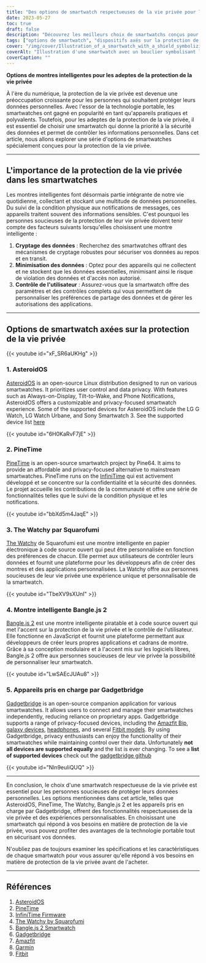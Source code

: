 ```yaml
---
title: "Des options de smartwatch respectueuses de la vie privée pour les utilisateurs soucieux de leurs données"
date: 2023-05-27
toc: true
draft: false
description: "Découvrez les meilleurs choix de smartwatchs conçus pour les adeptes de la protection de la vie privée, qui mettent l'accent sur la sécurité des données et le contrôle de l'utilisateur."
tags: ["options de smartwatch", "dispositifs axés sur la protection de la vie privée", "la sécurité des données", "contrôle de l'utilisateur", "AsteroidOS", "Le temps des pins", "Le Watchy", "La montre intelligente Open", "Bangle.js 2", "Gadgetbridge", "technologie portable", "confidentialité des données", "expérience personnalisable", "protection des données personnelles", "smartwatches à code source ouvert", "suivi de la condition physique", "notifications", "firmware smartwatch", "les personnes soucieuses de leur vie privée", "Appareils pris en charge par Gadgetbridge", "Amazfit Bip", "Montres Garmin", "Modèles Fitbit", "Montre intelligente Pinetime", "Le Watchy par Squarofumi", "La montre intelligente Open par Pauls_3D_Things", "Montre intelligente Bangle.js 2", "Compatibilité avec Gadgetbridge", "Appareils compatibles avec AsteroidOS", "caractéristiques de confidentialité de la smartwatch", "technologie vestimentaire à source ouverte", "solutions en matière de confidentialité des données"]
cover: "/img/cover/Illustration_of_a_smartwatch_with_a_shield_symbolizing_data.png"
coverAlt: "Illustration d'une smartwatch avec un bouclier symbolisant la confidentialité des données"
coverCaption: ""
---
```


**Options de montres intelligentes pour les adeptes de la protection de la vie privée**

À l'ère du numérique, la protection de la vie privée est devenue une préoccupation croissante pour les personnes qui souhaitent protéger leurs données personnelles. Avec l'essor de la technologie portable, les smartwatches ont gagné en popularité en tant qu'appareils pratiques et polyvalents. Toutefois, pour les adeptes de la protection de la vie privée, il est essentiel de choisir une smartwatch qui donne la priorité à la sécurité des données et permet de contrôler les informations personnelles. Dans cet article, nous allons explorer une série d'options de smartwatches spécialement conçues pour la protection de la vie privée.

______

## L'importance de la protection de la vie privée dans les smartwatches

Les montres intelligentes font désormais partie intégrante de notre vie quotidienne, collectant et stockant une multitude de données personnelles. Du suivi de la condition physique aux notifications de messages, ces appareils traitent souvent des informations sensibles. C'est pourquoi les personnes soucieuses de la protection de leur vie privée doivent tenir compte des facteurs suivants lorsqu'elles choisissent une montre intelligente :

1. **Cryptage des données** : Recherchez des smartwatches offrant des mécanismes de cryptage robustes pour sécuriser vos données au repos et en transit.
2. **Minimisation des données** : Optez pour des appareils qui ne collectent et ne stockent que les données essentielles, minimisant ainsi le risque de violation des données et d'accès non autorisé.
3. **Contrôle de l'utilisateur** : Assurez-vous que la smartwatch offre des paramètres et des contrôles complets qui vous permettent de personnaliser les préférences de partage des données et de gérer les autorisations des applications.

______

## Options de smartwatch axées sur la protection de la vie privée

{{< youtube id="xF_SR6aUKHg" >}}

### 1. AsteroidOS

[AsteroidOS](https://asteroidos.org/) is an open-source Linux distribution designed to run on various smartwatches. It prioritizes user control and data privacy. With features such as Always-on-Display, Tilt-to-Wake, and Phone Notifications, AsteroidOS offers a customizable and privacy-focused smartwatch experience. Some of the supported devices for AsteroidOS include the LG G Watch, LG Watch Urbane, and Sony Smartwatch 3. See the supported device list [here](https://asteroidos.org/watches/)

{{< youtube id="6H0KaRvF7jE" >}}

### 2. PineTime

[PineTime](https://www.pine64.org/pinetime/) is an open-source smartwatch project by Pine64. It aims to provide an affordable and privacy-focused alternative to mainstream smartwatches. PineTime runs on the [InfiniTime](https://github.com/JF002/InfiniTime) qui est activement développé et se concentre sur la confidentialité et la sécurité des données. Le projet accueille les contributions de la communauté et offre une série de fonctionnalités telles que le suivi de la condition physique et les notifications.

{{< youtube id="bbXd5m4JaqE" >}}


### 3. The Watchy par Squarofumi

[The Watchy](https://watchy.sqfmi.com/) de Squarofumi est une montre intelligente en papier électronique à code source ouvert qui peut être personnalisée en fonction des préférences de chacun. Elle permet aux utilisateurs de contrôler leurs données et fournit une plateforme pour les développeurs afin de créer des montres et des applications personnalisées. La Watchy offre aux personnes soucieuses de leur vie privée une expérience unique et personnalisable de la smartwatch.

{{< youtube id="TbeXV9sXUnI" >}}

### 4. Montre intelligente Bangle.js 2

[Bangle.js 2](https://banglejs.com/) est une montre intelligente piratable et à code source ouvert qui met l'accent sur la protection de la vie privée et le contrôle de l'utilisateur. Elle fonctionne en JavaScript et fournit une plateforme permettant aux développeurs de créer leurs propres applications et cadrans de montre. Grâce à sa conception modulaire et à l'accent mis sur les logiciels libres, Bangle.js 2 offre aux personnes soucieuses de leur vie privée la possibilité de personnaliser leur smartwatch.

{{< youtube id="LwSAEcJUAu8" >}}

### 5. Appareils pris en charge par Gadgetbridge

[Gadgetbridge](https://gadgetbridge.org/) is an open-source companion application for various smartwatches. It allows users to connect and manage their smartwatches independently, reducing reliance on proprietary apps. Gadgetbridge supports a range of privacy-focused devices, including the [Amazfit Bip](https://amzn.to/3MWQpc3), [galaxy devices](https://codeberg.org/Freeyourgadget/Gadgetbridge/wiki/Galaxy-Buds), [headphones](https://codeberg.org/Freeyourgadget/Gadgetbridge/wiki/Sony-Headphones), and several [Fitbit models](https://codeberg.org/Freeyourgadget/Gadgetbridge/wiki/FitPro). By using Gadgetbridge, privacy enthusiasts can enjoy the functionality of their smartwatches while maintaining control over their data. Unfortunately **not all devices are supported equally** and the list is ever changing. To see a **list of supported devices** check out the [gadgetbridge github](https://github.com/Freeyourgadget/Gadgetbridge) 

{{< youtube id="Nln9euIiQUQ" >}}

______

En conclusion, le choix d'une smartwatch respectueuse de la vie privée est essentiel pour les personnes soucieuses de protéger leurs données personnelles. Les options mentionnées dans cet article, telles que AsteroidOS, PineTime, The Watchy, Bangle.js 2 et les appareils pris en charge par Gadgetbridge, offrent des fonctionnalités respectueuses de la vie privée et des expériences personnalisables. En choisissant une smartwatch qui répond à vos besoins en matière de protection de la vie privée, vous pouvez profiter des avantages de la technologie portable tout en sécurisant vos données.

N'oubliez pas de toujours examiner les spécifications et les caractéristiques de chaque smartwatch pour vous assurer qu'elle répond à vos besoins en matière de protection de la vie privée avant de l'acheter.

______

## Références

1. [AsteroidOS](https://asteroidos.org/)
2. [PineTime](https://www.pine64.org/pinetime/)
3. [InfiniTime Firmware](https://github.com/JF002/InfiniTime)
4. [The Watchy by Squarofumi](https://watchy.sqfmi.com/)
5. [Bangle.js 2 Smartwatch](https://banglejs.com/)
6. [Gadgetbridge](https://gadgetbridge.org/)
7. [Amazfit](https://www.amazfit.com/)
8. [Garmin](https://www.garmin.com/)
9.  [Fitbit](https://www.fitbit.com/)
